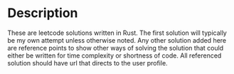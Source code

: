 # Description

These are leetcode solutions written in Rust. The first solution will typically be my own attempt unless otherwise noted. Any other solution added here are reference points to show other ways of solving the solution that could either be written for time complexity or shortness of code. All referenced solution should have url that directs to the user profile.

